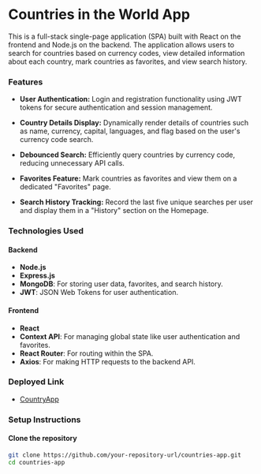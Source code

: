 # Countries in the World App

This is a full-stack single-page application (SPA) built with React on the frontend and Node.js on the backend. The application allows users to search for countries based on currency codes, view detailed information about each country, mark countries as favorites, and view search history.

### Features

- **User Authentication:** Login and registration functionality using JWT tokens for secure authentication and session management.
  
- **Country Details Display:** Dynamically render details of countries such as name, currency, capital, languages, and flag based on the user's currency code search.
  
- **Debounced Search:** Efficiently query countries by currency code, reducing unnecessary API calls.

- **Favorites Feature:** Mark countries as favorites and view them on a dedicated "Favorites" page.
  
- **Search History Tracking:** Record the last five unique searches per user and display them in a "History" section on the Homepage.

### Technologies Used

#### Backend

- **Node.js**
- **Express.js**
- **MongoDB**: For storing user data, favorites, and search history.
- **JWT**: JSON Web Tokens for user authentication.

#### Frontend

- **React**
- **Context API**: For managing global state like user authentication and favorites.
- **React Router**: For routing within the SPA.
- **Axios**: For making HTTP requests to the backend API.

### Deployed Link

- [CountryApp](https://country-details-blush.vercel.app/)

### Setup Instructions

#### Clone the repository

```bash
git clone https://github.com/your-repository-url/countries-app.git
cd countries-app
